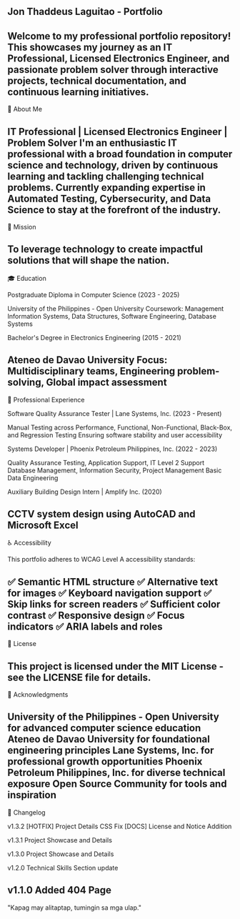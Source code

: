 Jon Thaddeus Laguitao - Portfolio
-----------------------------------------------------------------------------------------------
Welcome to my professional portfolio repository! This showcases my journey as an IT Professional, Licensed Electronics Engineer, and passionate problem solver through interactive projects, technical documentation, and continuous learning initiatives.
-----------------------------------------------------------------------------------------------
🌟 About Me

IT Professional | Licensed Electronics Engineer | Problem Solver
I'm an enthusiastic IT professional with a broad foundation in computer science and technology, driven by continuous learning and tackling challenging technical problems. Currently expanding expertise in Automated Testing, Cybersecurity, and Data Science to stay at the forefront of the industry.
-----------------------------------------------------------------------------------------------
🎯 Mission

To leverage technology to create impactful solutions that will shape the nation.
-----------------------------------------------------------------------------------------------
🎓 Education

Postgraduate Diploma in Computer Science (2023 - 2025)

University of the Philippines - Open University
Coursework: Management Information Systems, Data Structures, Software Engineering, Database Systems


Bachelor's Degree in Electronics Engineering (2015 - 2021)

Ateneo de Davao University
Focus: Multidisciplinary teams, Engineering problem-solving, Global impact assessment
-----------------------------------------------------------------------------------------------
💼 Professional Experience

Software Quality Assurance Tester | Lane Systems, Inc. (2023 - Present)

Manual Testing across Performance, Functional, Non-Functional, Black-Box, and Regression Testing
Ensuring software stability and user accessibility

Systems Developer | Phoenix Petroleum Philippines, Inc. (2022 - 2023)

Quality Assurance Testing, Application Support, IT Level 2 Support
Database Management, Information Security, Project Management
Basic Data Engineering

Auxiliary Building Design Intern | Amplify Inc. (2020)

CCTV system design using AutoCAD and Microsoft Excel
-----------------------------------------------------------------------------------------------
♿ Accessibility

This portfolio adheres to WCAG Level A accessibility standards:

✅ Semantic HTML structure
✅ Alternative text for images
✅ Keyboard navigation support
✅ Skip links for screen readers
✅ Sufficient color contrast
✅ Responsive design
✅ Focus indicators
✅ ARIA labels and roles
-----------------------------------------------------------------------------------------------
📄 License

This project is licensed under the MIT License - see the LICENSE file for details.
-----------------------------------------------------------------------------------------------
🙏 Acknowledgments

University of the Philippines - Open University for advanced computer science education
Ateneo de Davao University for foundational engineering principles
Lane Systems, Inc. for professional growth opportunities
Phoenix Petroleum Philippines, Inc. for diverse technical exposure
Open Source Community for tools and inspiration
-----------------------------------------------------------------------------------------------
📝 Changelog

v1.3.2
[HOTFIX] Project Details CSS Fix
[DOCS] License and Notice Addition

v1.3.1
Project Showcase and Details

v1.3.0
Project Showcase and Details

v1.2.0
Technical Skills Section update

v1.1.0
Added 404 Page
-----------------------------------------------------------------------------------------------
"Kapag may alitaptap, tumingin sa mga ulap."